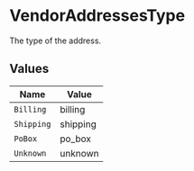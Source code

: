 # VendorAddressesType

The type of the address.


## Values

| Name       | Value      |
| ---------- | ---------- |
| `Billing`  | billing    |
| `Shipping` | shipping   |
| `PoBox`    | po_box     |
| `Unknown`  | unknown    |